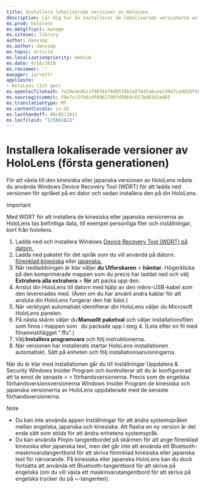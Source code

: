 ```yaml
---
title: Installera lokaliserade versioner av HoloLens
description: Lär dig hur du installerar de lokaliserade versionerna av HoloLens (första generationen), inklusive kinesiska och japanska versioner.
ms.prod: hololens
ms.mktglfcycl: manage
ms.sitesec: library
author: dansimp
ms.author: dansimp
ms.topic: article
ms.localizationpriority: medium
ms.date: 9/16/2019
ms.reviewer: ''
manager: jarrettr
appliesto:
- HoloLens (1st gen)
ms.openlocfilehash: fe29e4ed611f86764f0db576b1a8794fa0ceec3047cadd26f502209faadea8b0
ms.sourcegitcommit: f8e7cc2fbdcdf8962700fd50b9c017bd83d1ad65
ms.translationtype: MT
ms.contentlocale: sv-SE
ms.lasthandoff: 08/05/2021
ms.locfileid: "115661823"
---
```

# <a name="install-localized-versions-of-hololens-1st-gen"></a>Installera lokaliserade versioner av HoloLens (första generationen)

För att växla till den kinesiska eller japanska versionen av HoloLens måste du använda Windows Device Recovery Tool (WDRT) för att ladda ned versionen för språket på en dator och sedan installera den på din HoloLens.

> [!IMPORTANT]
> Med WDRT för att installera de kinesiska eller japanska versionerna av HoloLens tas befintliga data, till exempel personliga filer och inställningar, bort från hololens. 

1. Ladda ned och installera Windows [Device Recovery Tool (WDRT) på datorn.](https://support.microsoft.com/help/12379)
1. Ladda ned paketet för det språk som du vill använda på datorn: [förenklad kinesiska](https://aka.ms/hololensdownload-ch) eller [japanska.](https://aka.ms/hololensdownload-jp)
1. När nedladdningen är klar väljer **du Utforskaren**  >  **hämtar**. Högerklicka på den komprimerade mappen som du precis har laddat ned och välj **Extrahera alla extrahera**  >  **för** att packa upp den.
1. Anslut din HoloLens till datorn med hjälp av den mikro-USB-kabel som den levererades med. (Även om du har använt andra kablar för att ansluta din HoloLens fungerar den här bäst.)
1. När verktyget automatiskt identifierar din HoloLens väljer du Microsoft HoloLens panelen.
1. På nästa skärm väljer du **Manuellt paketval** och väljer installationsfilen som finns i mappen som   du packade upp i steg 4. (Leta efter en fil med filnamnstillägget ".ffu".) 
1. Välj **Installera programvara** och följ instruktionerna. 
1. När versionen har installerats startar HoloLens-installationen automatiskt. Sätt på enheten och följ installationsanvisningarna. 

När du är klar med installationen går du till Inställningar Uppdatera & Security Windows Insider Program och kontrollerar att du är konfigurerad att ta emot de senaste  >    >  förhandsversionerna. Precis som de engelska förhandsversionsversionerna Windows Insider Program de kinesiska och japanska versionerna av HoloLens uppdaterade med de senaste förhandsversionerna.

> [!NOTE]
>  
> - Du kan inte använda appen Inställningar för att ändra systemspråket mellan engelska, japanska och kinesiska. Att flasha en ny version är det enda sätt som stöds för att ändra enhetens systemspråk.
> - Du kan använda Pinyin-tangentbordet på skärmen för att ange förenklad kinesiska eller japanska text, men det går inte att använda ett Bluetooth-maskinvarutangentbord för att skriva förenklad kinesiska eller japanska text för närvarande.  På kinesiska eller japanska HoloLens kan du dock fortsätta att använda ett Bluetooth-tangentbord för att skriva på engelska (om du vill växla ett maskinvarutangentbord för att skriva på engelska trycker du på ~-tangenten).
